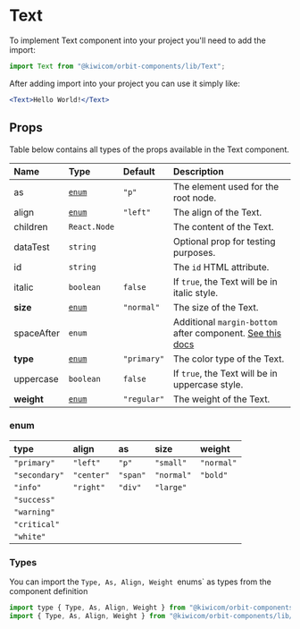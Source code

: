 # Text

To implement Text component into your project you'll need to add the import:

```jsx
import Text from "@kiwicom/orbit-components/lib/Text";
```

After adding import into your project you can use it simply like:

```jsx
<Text>Hello World!</Text>
```

## Props

Table below contains all types of the props available in the Text component.

| Name       | Type            | Default     | Description                                                                                                                                                    |
| :--------- | :-------------- | :---------- | :------------------------------------------------------------------------------------------------------------------------------------------------------------- |
| as         | [`enum`](#enum) | `"p"`       | The element used for the root node.                                                                                                                            |
| align      | [`enum`](#enum) | `"left"`    | The align of the Text.                                                                                                                                         |
| children   | `React.Node`    |             | The content of the Text.                                                                                                                                       |
| dataTest   | `string`        |             | Optional prop for testing purposes.                                                                                                                            |
| id         | `string`        |             | The `id` HTML attribute.                                                                                                                                       |
| italic     | `boolean`       | `false`     | If `true`, the Text will be in italic style.                                                                                                                   |
| **size**   | [`enum`](#enum) | `"normal"`  | The size of the Text.                                                                                                                                          |
| spaceAfter | `enum`          |             | Additional `margin-bottom` after component. [See this docs](https://github.com/kiwicom/orbit/tree/master/packages/orbit-components/src/common/getSpacingToken) |
| **type**   | [`enum`](#enum) | `"primary"` | The color type of the Text.                                                                                                                                    |
| uppercase  | `boolean`       | `false`     | If `true`, the Text will be in uppercase style.                                                                                                                |
| **weight** | [`enum`](#enum) | `"regular"` | The weight of the Text.                                                                                                                                        |

### enum

| type          | align      | as       | size       | weight     |
| :------------ | :--------- | :------- | :--------- | :--------- |
| `"primary"`   | `"left"`   | `"p"`    | `"small"`  | `"normal"` |
| `"secondary"` | `"center"` | `"span"` | `"normal"` | `"bold"`   |
| `"info"`      | `"right"`  | `"div"`  | `"large"`  |            |
| `"success"`   |            |          |            |            |
| `"warning"`   |            |          |            |            |
| `"critical"`  |            |          |            |            |
| `"white"`     |            |          |            |            |

### Types

You can import the `Type, As, Align, Weight `enums` as types from the component definition

```js
import type { Type, As, Align, Weight } from "@kiwicom/orbit-components/lib/Text"; // Flow
import { Type, As, Align, Weight } from "@kiwicom/orbit-components/lib/Text"; // TS
```
